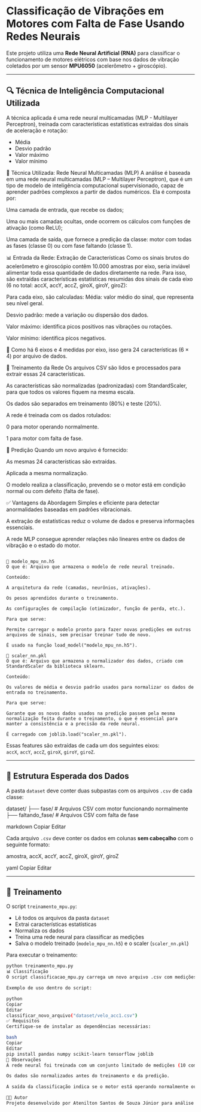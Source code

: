 # Classificação de Vibrações em Motores com Falta de Fase Usando Redes Neurais

Este projeto utiliza uma **Rede Neural Artificial (RNA)** para classificar o funcionamento de motores elétricos com base nos dados de vibração coletados por um sensor **MPU6050** (acelerômetro + giroscópio).

---

## 🔍 Técnica de Inteligência Computacional Utilizada

A técnica aplicada é uma rede neural multicamadas (MLP - Multilayer Perceptron), treinada com características estatísticas extraídas dos sinais de aceleração e rotação:

- Média
- Desvio padrão
- Valor máximo
- Valor mínimo

🧠 Técnica Utilizada: Rede Neural Multicamadas (MLP)
A análise é baseada em uma rede neural multicamadas (MLP – Multilayer Perceptron), que é um tipo de modelo de inteligência computacional supervisionado, capaz de aprender padrões complexos a partir de dados numéricos. Ela é composta por:

Uma camada de entrada, que recebe os dados;

Uma ou mais camadas ocultas, onde ocorrem os cálculos com funções de ativação (como ReLU);

Uma camada de saída, que fornece a predição da classe: motor com todas as fases (classe 0) ou com fase faltando (classe 1).

📊 Entrada da Rede: Extração de Características
Como os sinais brutos do acelerômetro e giroscópio contêm 10.000 amostras por eixo, seria inviável alimentar toda essa quantidade de dados diretamente na rede. Para isso, são extraídas características estatísticas resumidas dos sinais de cada eixo (6 no total: accX, accY, accZ, giroX, giroY, giroZ):

Para cada eixo, são calculadas:
Média: valor médio do sinal, que representa seu nível geral.

Desvio padrão: mede a variação ou dispersão dos dados.

Valor máximo: identifica picos positivos nas vibrações ou rotações.

Valor mínimo: identifica picos negativos.

🔢 Como há 6 eixos e 4 medidas por eixo, isso gera 24 características (6 × 4) por arquivo de dados.

🧪 Treinamento da Rede
Os arquivos CSV são lidos e processados para extrair essas 24 características.

As características são normalizadas (padronizadas) com StandardScaler, para que todos os valores fiquem na mesma escala.

Os dados são separados em treinamento (80%) e teste (20%).

A rede é treinada com os dados rotulados:

0 para motor operando normalmente.

1 para motor com falta de fase.

🧾 Predição
Quando um novo arquivo é fornecido:

As mesmas 24 características são extraídas.

Aplicada a mesma normalização.

O modelo realiza a classificação, prevendo se o motor está em condição normal ou com defeito (falta de fase).

✅ Vantagens da Abordagem
Simples e eficiente para detectar anormalidades baseadas em padrões vibracionais.

A extração de estatísticas reduz o volume de dados e preserva informações essenciais.

A rede MLP consegue aprender relações não lineares entre os dados de vibração e o estado do motor.

````

📁 modelo_mpu_nn.h5
O que é: Arquivo que armazena o modelo de rede neural treinado.

Conteúdo:

A arquitetura da rede (camadas, neurônios, ativações).

Os pesos aprendidos durante o treinamento.

As configurações de compilação (otimizador, função de perda, etc.).

Para que serve:

Permite carregar o modelo pronto para fazer novas predições em outros arquivos de sinais, sem precisar treinar tudo de novo.

É usado na função load_model("modelo_mpu_nn.h5").

📁 scaler_nn.pkl
O que é: Arquivo que armazena o normalizador dos dados, criado com StandardScaler da biblioteca sklearn.

Conteúdo:

Os valores de média e desvio padrão usados para normalizar os dados de entrada no treinamento.

Para que serve:

Garante que os novos dados usados na predição passem pela mesma normalização feita durante o treinamento, o que é essencial para manter a consistência e a precisão da rede neural.

É carregado com joblib.load("scaler_nn.pkl").

````

Essas features são extraídas de cada um dos seguintes eixos:  
`accX`, `accY`, `accZ`, `giroX`, `giroY`, `giroZ`.

---

## 📁 Estrutura Esperada dos Dados

A pasta `dataset` deve conter duas subpastas com os arquivos `.csv` de cada classe:

dataset/
├── fase/ # Arquivos CSV com motor funcionando normalmente
├── faltando_fase/ # Arquivos CSV com falta de fase

markdown
Copiar
Editar

Cada arquivo `.csv` deve conter os dados em colunas **sem cabeçalho** com o seguinte formato:

amostra, accX, accY, accZ, giroX, giroY, giroZ

yaml
Copiar
Editar

---

## 🧠 Treinamento

O script `treinamento_mpu.py`:

- Lê todos os arquivos da pasta `dataset`
- Extrai características estatísticas
- Normaliza os dados
- Treina uma rede neural para classificar as medições
- Salva o modelo treinado (`modelo_mpu_nn.h5`) e o scaler (`scaler_nn.pkl`)

Para executar o treinamento:

```bash
python treinamento_mpu.py
📊 Classificação
O script classificacao_mpu.py carrega um novo arquivo .csv com medições e faz a classificação automática.

Exemplo de uso dentro do script:

python
Copiar
Editar
classificar_novo_arquivo("dataset/velo_acc1.csv")
✅ Requisitos
Certifique-se de instalar as dependências necessárias:

bash
Copiar
Editar
pip install pandas numpy scikit-learn tensorflow joblib
📌 Observações
A rede neural foi treinada com um conjunto limitado de medições (10 com todas as fases e 10 com uma fase faltando).

Os dados são normalizados antes do treinamento e da predição.

A saída da classificação indica se o motor está operando normalmente ou com falta de fase.

👨‍🔧 Autor
Projeto desenvolvido por Atenilton Santos de Souza Júnior para análise de vibrações em motores utilizando sensores MPU e técnicas de inteligência computacional.